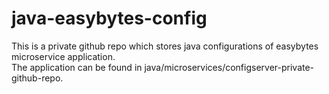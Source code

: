 # java-easybytes-config

This is a private github repo which stores java configurations of easybytes microservice application.  
The application can be found in java/microservices/configserver-private-github-repo.
